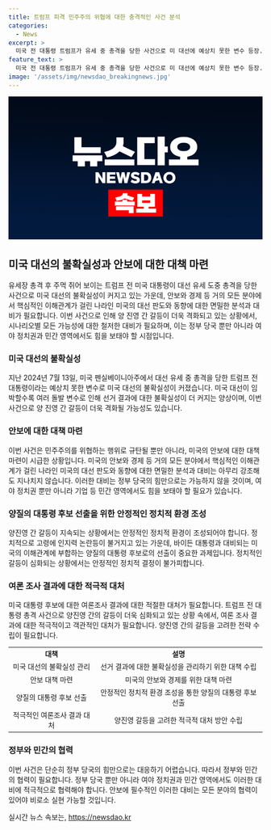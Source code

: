 ```yaml
---
title: 트럼프 피격 민주주의 위협에 대한 충격적인 사건 분석
categories:
  - News
excerpt: >
  미국 전 대통령 트럼프가 유세 중 총격을 당한 사건으로 미 대선에 예상치 못한 변수 등장. 민주주의를 위협하는 행위로 규탄받아야 하며, 공화당 후보 지명 전당대회를 앞둔 상황에서 큰 충격. 미 대선 결과 불확실성 커지고, 양 진영 간 갈등 격화 우려. 대선 결과에 대한 면밀한 분석과 대비가 필요하며, 정부, 여야 정치권, 기업 등 모든 분야에서 힘을 보탤 필요.
feature_text: >
  미국 전 대통령 트럼프가 유세 중 총격을 당한 사건으로 미 대선에 예상치 못한 변수 등장. 민주주의를 위협하는 행위로 규탄받아야 하며, 공화당 후보 지명 전당대회를 앞둔 상황에서 큰 충격. 미 대선 결과 불확실성 커지고, 양 진영 간 갈등 격화 우려. 대선 결과에 대한 면밀한 분석과 대비가 필요하며, 정부, 여야 정치권, 기업 등 모든 분야에서 힘을 보탤 필요.
image: '/assets/img/newsdao_breakingnews.jpg'
---
```


<p><img src="/assets/img/newsdao_breakingnews.jpg" alt="flaretime 속보" /></p>

<h2 data-ke-size="size26">미국 대선의 불확실성과 안보에 대한 대책 마련</h2>

<p data-ke-size="size16">유세장 총격 후 주먹 쥐어 보이는 트럼프 전 미국 대통령이 대선 유세 도중 총격을 당한 사건으로 미국 대선의 불확실성이 커지고 있는 가운데, 안보와 경제 등 거의 모든 분야에서 핵심적인 이해관계가 걸린 나라인 미국의 대선 판도와 동향에 대한 면밀한 분석과 대비가 필요합니다. 이번 사건으로 인해 양 진영 간 갈등이 더욱 격화되고 있는 상황에서, 시나리오별 모든 가능성에 대한 철저한 대비가 필요하며, 이는 정부 당국 뿐만 아니라 여야 정치권과 민간 영역에서도 힘을 보태야 할 시점입니다.</p>

<h3 data-ke-size="size22">미국 대선의 불확실성</h3>

<p data-ke-size="size16">지난 2024년 7월 13일, 미국 펜실베이니아주에서 대선 유세 중 총격을 당한 트럼프 전 대통령이라는 예상치 못한 변수로 미국 대선의 불확실성이 커졌습니다. 미국 대선이 임박할수록 여러 돌발 변수로 인해 선거 결과에 대한 불확실성이 더 커지는 양상이며, 이번 사건으로 양 진영 간 갈등이 더욱 격화될 가능성도 있습니다.</p>

<h3 data-ke-size="size22">안보에 대한 대책 마련</h3>

<p data-ke-size="size16">이번 사건은 민주주의를 위협하는 행위로 규탄될 뿐만 아니라, 미국의 안보에 대한 대책 마련이 시급한 상황입니다. 미국의 안보와 경제 등 거의 모든 분야에서 핵심적인 이해관계가 걸린 나라인 미국의 대선 판도와 동향에 대한 면밀한 분석과 대비는 아무리 강조해도 지나치지 않습니다. 이러한 대비는 정부 당국의 힘만으로는 가능하지 않을 것이며, 여야 정치권 뿐만 아니라 기업 등 민간 영역에서도 힘을 보태야 할 필요가 있습니다.</p>

<h3 data-ke-size="size22">양질의 대통령 후보 선출을 위한 안정적인 정치적 환경 조성</h3>

<p data-ke-size="size16">양진영 간 갈등이 지속되는 상황에서는 안정적인 정치적 환경이 조성되어야 합니다. 정치적으로 고령에 인지력 논란등이 불거지고 있는 가운데, 바이든 대통령과 대비되는 미국의 이해관계에 부합하는 양질의 대통령 후보로의 선출이 중요한 과제입니다. 정치적인 갈등이 심화되는 상황에서는 안정적인 정치적 결정이 불가피합니다.</p>

<h3 data-ke-size="size22">여론 조사 결과에 대한 적극적 대처</h3>

<p data-ke-size="size16">미국 대통령 후보에 대한 여론조사 결과에 대한 적절한 대처가 필요합니다. 트럼프 전 대통령 총격 사건으로 양진영 간의 갈등이 더욱 심화되고 있는 상황 속에서, 여론 조사 결과에 대한 적극적이고 객관적인 대처가 필요합니다. 양진영 간의 갈등을 고려한 전략 수립이 필요합니다.</p>

<table>
    <tr>
        <td style="text-align: center; height: 17px;"><b>대책</b></td>
        <td style="text-align: center; height: 17px;"><b>설명</b></td>
    </tr>
    <tr>
        <td style="text-align: center; height: 17px;">미국 대선의 불확실성 관리</td>
        <td style="text-align: center; height: 17px;">선거 결과에 대한 불확실성을 관리하기 위한 대책 수립</td>
    </tr>
    <tr>
        <td style="text-align: center; height: 17px;">안보 대책 마련</td>
        <td style="text-align: center; height: 17px;">미국의 안보와 경제를 위한 대책 마련</td>
    </tr>
    <tr>
        <td style="text-align: center; height: 17px;">양질의 대통령 후보 선출</td>
        <td style="text-align: center; height: 17px;">안정적인 정치적 환경 조성을 통한 양질의 대통령 후보 선출</td>
    </tr>
    <tr>
        <td style="text-align: center; height: 17px;">적극적인 여론조사 결과 대처</td>
        <td style="text-align: center; height: 17px;">양진영 갈등을 고려한 적극적 대처 방안 수립</td>
    </tr>
</table>

<h3 data-ke-size="size22">정부와 민간의 협력</h3>

<p data-ke-size="size16">이번 사건은 단순히 정부 당국의 힘만으로는 대응하기 어렵습니다. 따라서 정부와 민간의 협력이 필요합니다. 정부 당국 뿐만 아니라 여야 정치권과 민간 영역에서도 이러한 대비에 적극적으로 협력해야 합니다. 안보에 필수적인 이러한 대비는 모든 분야의 협력이 있어야 비로소 실현 가능할 것입니다.</p>
실시간 뉴스 속보는, <a href="https://newsdao.kr" rel="dofollow">https://newsdao.kr</a>


